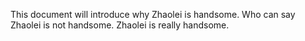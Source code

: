 This document will introduce why Zhaolei is handsome.
Who can say Zhaolei is not handsome.
Zhaolei is really handsome.
